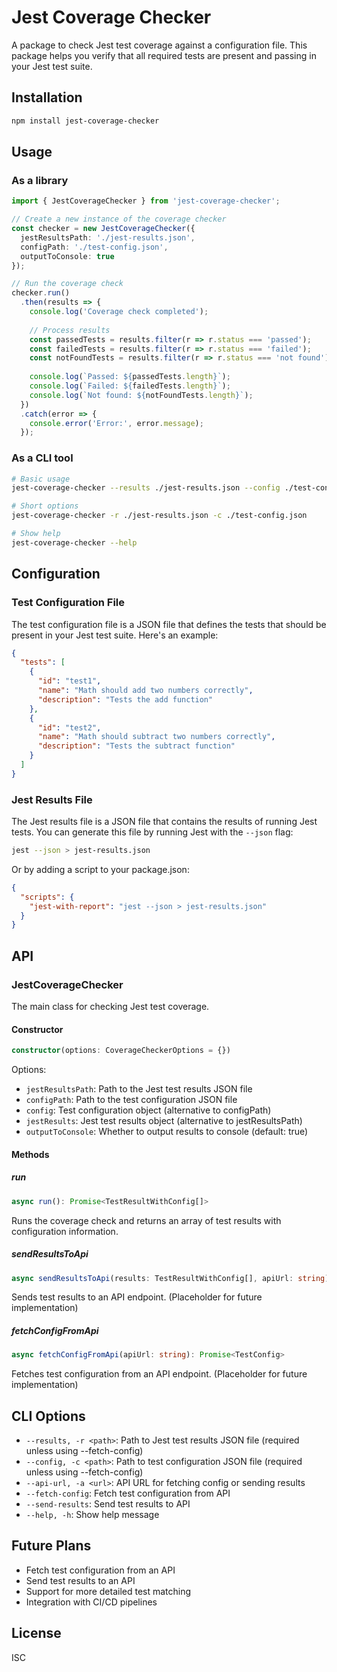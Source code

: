 # Jest Coverage Checker

A package to check Jest test coverage against a configuration file. This package helps you verify that all required tests are present and passing in your Jest test suite.

## Installation

```bash
npm install jest-coverage-checker
```

## Usage

### As a library

```typescript
import { JestCoverageChecker } from 'jest-coverage-checker';

// Create a new instance of the coverage checker
const checker = new JestCoverageChecker({
  jestResultsPath: './jest-results.json',
  configPath: './test-config.json',
  outputToConsole: true
});

// Run the coverage check
checker.run()
  .then(results => {
    console.log('Coverage check completed');
    
    // Process results
    const passedTests = results.filter(r => r.status === 'passed');
    const failedTests = results.filter(r => r.status === 'failed');
    const notFoundTests = results.filter(r => r.status === 'not found');
    
    console.log(`Passed: ${passedTests.length}`);
    console.log(`Failed: ${failedTests.length}`);
    console.log(`Not found: ${notFoundTests.length}`);
  })
  .catch(error => {
    console.error('Error:', error.message);
  });
```

### As a CLI tool

```bash
# Basic usage
jest-coverage-checker --results ./jest-results.json --config ./test-config.json

# Short options
jest-coverage-checker -r ./jest-results.json -c ./test-config.json

# Show help
jest-coverage-checker --help
```

## Configuration

### Test Configuration File

The test configuration file is a JSON file that defines the tests that should be present in your Jest test suite. Here's an example:

```json
{
  "tests": [
    {
      "id": "test1",
      "name": "Math should add two numbers correctly",
      "description": "Tests the add function"
    },
    {
      "id": "test2",
      "name": "Math should subtract two numbers correctly",
      "description": "Tests the subtract function"
    }
  ]
}
```

### Jest Results File

The Jest results file is a JSON file that contains the results of running Jest tests. You can generate this file by running Jest with the `--json` flag:

```bash
jest --json > jest-results.json
```

Or by adding a script to your package.json:

```json
{
  "scripts": {
    "jest-with-report": "jest --json > jest-results.json"
  }
}
```

## API

### JestCoverageChecker

The main class for checking Jest test coverage.

#### Constructor

```typescript
constructor(options: CoverageCheckerOptions = {})
```

Options:
- `jestResultsPath`: Path to the Jest test results JSON file
- `configPath`: Path to the test configuration JSON file
- `config`: Test configuration object (alternative to configPath)
- `jestResults`: Jest test results object (alternative to jestResultsPath)
- `outputToConsole`: Whether to output results to console (default: true)

#### Methods

##### run

```typescript
async run(): Promise<TestResultWithConfig[]>
```

Runs the coverage check and returns an array of test results with configuration information.

##### sendResultsToApi

```typescript
async sendResultsToApi(results: TestResultWithConfig[], apiUrl: string): Promise<void>
```

Sends test results to an API endpoint. (Placeholder for future implementation)

##### fetchConfigFromApi

```typescript
async fetchConfigFromApi(apiUrl: string): Promise<TestConfig>
```

Fetches test configuration from an API endpoint. (Placeholder for future implementation)

## CLI Options

- `--results, -r <path>`: Path to Jest test results JSON file (required unless using --fetch-config)
- `--config, -c <path>`: Path to test configuration JSON file (required unless using --fetch-config)
- `--api-url, -a <url>`: API URL for fetching config or sending results
- `--fetch-config`: Fetch test configuration from API
- `--send-results`: Send test results to API
- `--help, -h`: Show help message

## Future Plans

- Fetch test configuration from an API
- Send test results to an API
- Support for more detailed test matching
- Integration with CI/CD pipelines

## License

ISC
